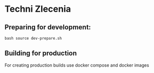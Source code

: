 # Techni Zlecenia

## Preparing for development:

```bash source dev-prepare.sh```

## Building for production
For creating production builds use docker compose and docker images
